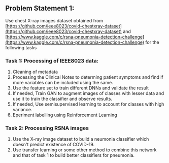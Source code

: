 ##  Problem Statement 1:

Use chest X-ray images dataset obtained from [https://github.com/ieee8023/covid-chestxray-dataset](https://github.com/ieee8023/covid-chestxray-dataset) and [https://www.kaggle.com/c/rsna-pneumonia-detection-challenge](https://www.kaggle.com/c/rsna-pneumonia-detection-challenge) for the following tasks 

### Task 1: Processing of IEEE8023 data:
1. Cleaning of metadata
2. Processing the  Clinical Notes to determing patient symptoms and find if more variables can be included using the same.
3. Use the feature set to train different DNNs and validate the result
4. If needed, Train GAN to augment images of classes with lesser data and use it to train the classifier and observe results.
5. If needed, Use semisupervised learning to account for classes with high variance.
6. Eperiment labelling using Reinforcement Learning

### Task 2:  Processing RSNA images

1. Use the X-ray image dataset to build a neumonia classifier which doesn't predict existence of COVID-19. 
2. Use transfer learning or some other method to combine this network and that of task 1 to build better classifiers for pneumonia.
